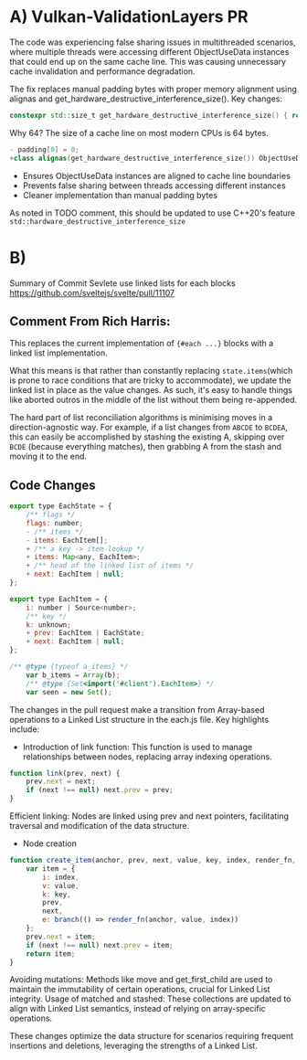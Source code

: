 # A) Vulkan-ValidationLayers PR

The code was experiencing false sharing 
issues in multithreaded scenarios, where multiple 
threads were accessing different ObjectUseData instances 
that could end up on the same cache line. This was causing 
unnecessary cache invalidation and performance degradation.

The fix replaces manual padding bytes with proper memory 
alignment using alignas and get_hardware_destructive_interference_size(). Key changes:
```cpp
constexpr std::size_t get_hardware_destructive_interference_size() { return 64; }
```
Why 64?
The size of a cache line on most modern CPUs is 64 bytes.


```cpp
- padding[0] = 0; 
+class alignas(get_hardware_destructive_interference_size()) ObjectUseData
```


- Ensures ObjectUseData instances are aligned to cache line boundaries
- Prevents false sharing between threads accessing different instances
- Cleaner implementation than manual padding bytes

As noted in TODO comment, this should be updated to use C++20's feature 
`std::hardware_destructive_interference_size`

# B) 
Summary of Commit 
Sevlete use linked lists for each blocks https://github.com/sveltejs/svelte/pull/11107

## Comment From Rich Harris:
This replaces the current implementation of `{#each ...}` blocks with a linked list implementation. 

What this means is that rather than constantly replacing `state.items`(which is prone to race conditions that are tricky to accommodate), we update the linked list in place as the value changes. As such, it's easy to handle things like aborted outros in the middle of the list without them being re-appended.

The hard part of list reconciliation algorithms is minimising moves in a direction-agnostic way. For example, if a list changes from `ABCDE` to `BCDEA`, this can easily be accomplished by stashing the existing A, skipping over `BCDE` (because everything matches), then grabbing A from the stash and moving it to the end.

## Code Changes
```js
export type EachState = {
	/** flags */
	flags: number;
	- /** items */
	- items: EachItem[];
	+ /** a key -> item lookup */
	+ items: Map<any, EachItem>;
	+ /** head of the linked list of items */
	+ next: EachItem | null;
};
```
```js
export type EachItem = {
	i: number | Source<number>;
	/** key */
	k: unknown;
	+ prev: EachItem | EachState;
	+ next: EachItem | null;
};
```

```js
/** @type {typeof a_items} */
	var b_items = Array(b);
	/** @type {Set<import('#client').EachItem>} */
	var seen = new Set();
```


The changes in the pull request make a transition from Array-based operations to a Linked List structure in the each.js file. Key highlights include:

- Introduction of link function: This function is used to manage relationships between nodes, replacing array indexing operations.
```js
function link(prev, next) {
    prev.next = next;
    if (next !== null) next.prev = prev;
}
```
Efficient linking: Nodes are linked using prev and next pointers, 
facilitating traversal and modification of the data structure.

- Node creation
```js
function create_item(anchor, prev, next, value, key, index, render_fn, flags) {
    var item = {
        i: index,
        v: value,
        k: key,
        prev,
        next,
        e: branch(() => render_fn(anchor, value, index))
    };
    prev.next = item;
    if (next !== null) next.prev = item;
    return item;
}
```

Avoiding mutations: Methods like move and get_first_child are used to maintain the immutability of certain operations, crucial for Linked List integrity.
Usage of matched and stashed: These collections are updated to align with Linked List semantics, instead of relying on array-specific operations.

These changes optimize the data structure for scenarios requiring frequent insertions and deletions, leveraging the strengths of a Linked List.


